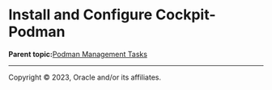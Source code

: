 # Install and Configure Cockpit-Podman

**Parent topic:**[Podman Management Tasks](../topics/cockpit-podman.md)

---

Copyright © 2023, Oracle and/or its affiliates.

